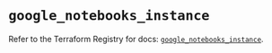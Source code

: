 # `google_notebooks_instance`

Refer to the Terraform Registry for docs: [`google_notebooks_instance`](https://registry.terraform.io/providers/hashicorp/google-beta/5.19.0/docs/resources/google_notebooks_instance).
